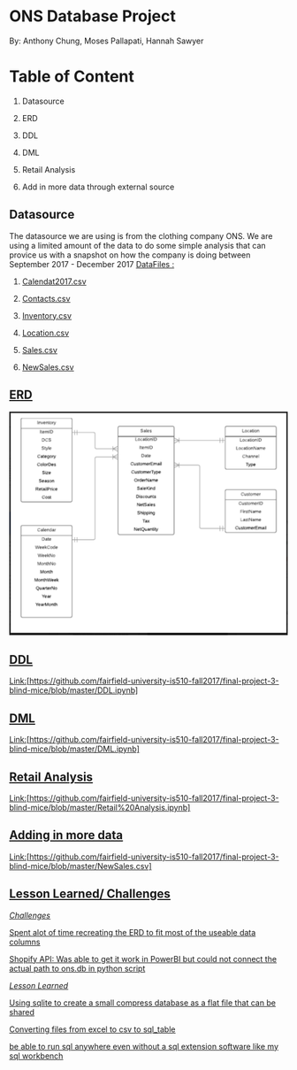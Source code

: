 # ONS Database Project
By: Anthony Chung, Moses Pallapati, Hannah Sawyer

# Table of Content
1) Datasource

2) ERD

3) DDL

4) DML

5) Retail Analysis

6) Add in more data through external source


## Datasource
The datasource we are using is from the clothing company ONS. We are using a limited amount of the data to do some simple analysis that can provice us with a snapshot on how the company is doing between September 2017 - December 2017
<u>DataFiles :<u/>

1) Calendat2017.csv

2) Contacts.csv

3) Inventory.csv

4) Location.csv

5) Sales.csv

6) NewSales.csv

## ERD

![Image of ERD](ONS_ERD.png)

## DDL

Link:[https://github.com/fairfield-university-is510-fall2017/final-project-3-blind-mice/blob/master/DDL.ipynb]


## DML

Link:[https://github.com/fairfield-university-is510-fall2017/final-project-3-blind-mice/blob/master/DML.ipynb]

## Retail Analysis

Link:[https://github.com/fairfield-university-is510-fall2017/final-project-3-blind-mice/blob/master/Retail%20Analysis.ipynb]

## Adding in more data

Link:[https://github.com/fairfield-university-is510-fall2017/final-project-3-blind-mice/blob/master/NewSales.csv]

## Lesson Learned/ Challenges

<u>*Challenges*</u>

Spent alot of time recreating the ERD to fit most of the useable data columns

Shopify API: Was able to get it work in PowerBI but could not connect the actual path to ons.db in python script 

<u>*Lesson Learned*</u>

Using sqlite to create a small compress database as a flat file that can be shared

Converting files from excel to csv to sql_table

be able to run sql anywhere even without a sql extension software like my sql workbench



